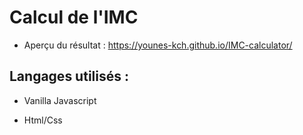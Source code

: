 # **Calcul de l'IMC**

- Aperçu du résultat : https://younes-kch.github.io/IMC-calculator/
## Langages utilisés :


- Vanilla Javascript 

- Html/Css
